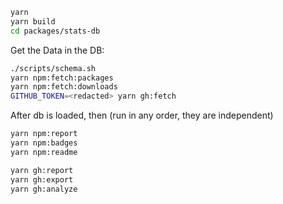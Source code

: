 ```sh
yarn
yarn build
cd packages/stats-db
```

Get the Data in the DB:

```sh
./scripts/schema.sh
yarn npm:fetch:packages
yarn npm:fetch:downloads
GITHUB_TOKEN=<redacted> yarn gh:fetch
```

After db is loaded, then (run in any order, they are independent)

```sh
yarn npm:report
yarn npm:badges
yarn npm:readme

yarn gh:report
yarn gh:export
yarn gh:analyze
```